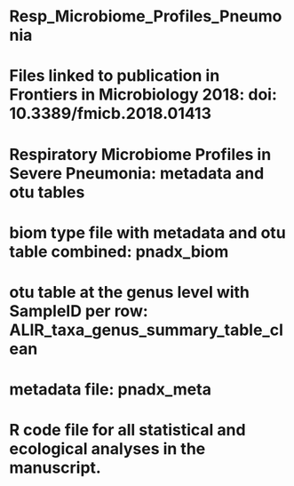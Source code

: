 # Resp_Microbiome_Profiles_Pneumonia
# Files linked to publication in Frontiers in Microbiology 2018: doi: 10.3389/fmicb.2018.01413
# Respiratory Microbiome Profiles in Severe Pneumonia: metadata and otu tables
# biom type file with metadata and otu table combined: pnadx_biom
# otu table at the genus level with SampleID per row: ALIR_taxa_genus_summary_table_clean
# metadata file: pnadx_meta
# R code file for all statistical and ecological analyses in the manuscript. 
